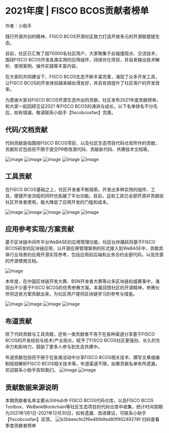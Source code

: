 # 2021年度 | FISCO BCOS贡献者榜单 

作者：小助手

践行开源共创的精神，FISCO BCOS开源社区致力打造开放多元的开源联盟链生态。

目前，社区已汇聚了超70000名社区用户，大家聚集于此碰撞观点、交流技术，围绕FISCO BCOS开发各类实用的应用组件、持续优化项目，并自发输出技术解析、使用案例、操作实践等丰富内容。

在大家的共同建设下，FISCO BCOS生态不断丰富完善，涌现了众多开发工具，让FISCO BCOS的开发体验越来越丝滑友好，并且有效提升了社区用户的开发效率。

为感谢大家对FISCO BCOS开源生态作出的贡献，社区发布2021年度贡献榜单，和大家一起回顾见证2021 年FISCO BCOS的演进与成长。以下名单排名不分先后，如有错漏，敬请联系小助手【fiscobcosfan】完善。

## 代码/文档贡献

代码贡献是指围绕FISCO BCOS项目，以及社区生态项目代码仓库所作的贡献，贡献形式包括但不限于提交PR修改源代码、贡献新代码、共建技术文档等。

![image](https://user-images.githubusercontent.com/93572056/154487728-67cfaf49-281a-40bd-9d72-f8a11e1a0496.png)
![image](https://user-images.githubusercontent.com/93572056/154488170-b7ffebb2-4754-41be-8a2f-3a2981c350f0.png)
![image](https://user-images.githubusercontent.com/93572056/154488397-f421468d-710b-4103-bdb2-3b3c675dabd4.png)
![image](https://user-images.githubusercontent.com/93572056/154488602-9f3cda67-d52b-435f-991e-409011a4aa26.png)
![image](https://user-images.githubusercontent.com/93572056/154488736-d8eae465-d68d-4958-893c-3e9a3464e639.png)

## 工具贡献
在FISCO BCOS基础之上，社区开发者不断探索，开发出多种实用的组件、工具，便捷开发流程的同时也拓展了平台功能。目前，这些工具已全部开源并贡献给社区开发者使用，极大降低了应用开发的门槛和成本。

![image](https://user-images.githubusercontent.com/93572056/154487728-67cfaf49-281a-40bd-9d72-f8a11e1a0496.png)
![image](https://user-images.githubusercontent.com/93572056/154488170-b7ffebb2-4754-41be-8a2f-3a2981c350f0.png)
![image](https://user-images.githubusercontent.com/93572056/154488397-f421468d-710b-4103-bdb2-3b3c675dabd4.png)
![image](https://user-images.githubusercontent.com/93572056/154488602-9f3cda67-d52b-435f-991e-409011a4aa26.png)
![image](https://user-images.githubusercontent.com/93572056/154488736-d8eae465-d68d-4958-893c-3e9a3464e639.png)

## 应用参考实现/方案贡献
基于区块链中间件平台WeBASE的应用管理功能，社区伙伴踊跃将基于FISCO BCOS研发的区块链应用，以开源应用管理案例的形式接入到WeBASE中，贡献具体行业场景的应用开源实现参考，包括应用前后端和业务合约全部代码，以及完善的开源使用文档。

![image](https://user-images.githubusercontent.com/93572056/154499214-84b4ffa5-0752-41ca-b2ca-724c316c0d9c.png)

本年度，在中国区块链开发大赛、BSN开发者大赛等众多区块链权威赛事中，涌现出不少基于FISCO BCOS的优秀参赛方案。本着回馈社区的开源精神，参赛伙伴将这些方案贡献出来，为社区用户提供区块链学习的参考与借鉴。

![image](https://user-images.githubusercontent.com/93572056/154499432-31e9564e-6dfd-491f-91a0-fb170295dedf.png)
![image](https://user-images.githubusercontent.com/93572056/154499492-cd8294a4-6210-4d3b-b8ee-61aeaec4553e.png)
![image](https://user-images.githubusercontent.com/93572056/154499535-b0519bba-0995-48f3-b5db-0b3a0d45a6a1.png)
![image](https://user-images.githubusercontent.com/93572056/154499659-e691a43d-8035-4e44-9310-0d42bf89848c.png)


## 布道贡献
除了代码贡献与工具贡献，还有一类贡献者不吝于在各种渠道分享基于FISCO BCOS的开发经验与技术/产业观点，赋予了FISCO BCOS社区更强劲、长久的生命力和影响力，鼓励了更多人参与到生态共建中。

布道贡献包括但不限于在各类活动中分享FISCO BCOS相关技术、撰写文章或编制视频解析FISCO BCOS相关技术等。布道渠道不限，如果贡献名单有所遗漏，欢迎联系小助手告知我们。
![image](https://user-images.githubusercontent.com/93572056/154500145-2223cbb8-ef14-4423-b051-3689f38762ce.png)
![image](https://user-images.githubusercontent.com/93572056/154500230-f11da9d8-fc14-4c15-8289-09dc02ac1c2d.png)


## 贡献数据来源说明
本期贡献者名单主要从GitHub中 FISCO BCOS代码仓库，以及FISCO BCOS Toolbox、WeBankBlockchain等社区生态项目的代码仓库中收集，统计时间周期为2021年1月1日-2021年12月30日，如有遗漏、改进建议，可联系小助手【fiscobcosfan】反馈。
![b2bbeecfe2f6e469dfed80f90249278f](https://user-images.githubusercontent.com/93572056/154487207-be417744-da64-4376-beb3-aa369c081901.png)
扫码查看季度贡献者榜单
